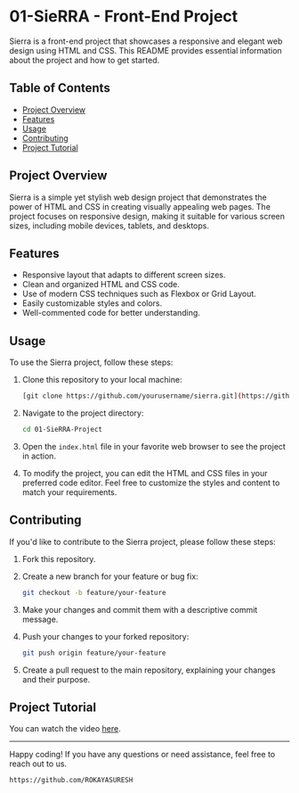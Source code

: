 # 01-SieRRA - Front-End Project
Sierra is a front-end project that showcases a responsive and elegant web design using HTML and CSS. This README provides essential information about the project and how to get started.

## Table of Contents

- [Project Overview](#project-overview)
- [Features](#features)
- [Usage](#usage)
- [Contributing](#contributing)
- [Project Tutorial](#Project-Tutorial)
## Project Overview

Sierra is a simple yet stylish web design project that demonstrates the power of HTML and CSS in creating visually appealing web pages. The project focuses on responsive design, making it suitable for various screen sizes, including mobile devices, tablets, and desktops.

## Features

- Responsive layout that adapts to different screen sizes.
- Clean and organized HTML and CSS code.
- Use of modern CSS techniques such as Flexbox or Grid Layout.
- Easily customizable styles and colors.
- Well-commented code for better understanding.

## Usage

To use the Sierra project, follow these steps:

1. Clone this repository to your local machine:

   ```bash
   [git clone https://github.com/yourusername/sierra.git](https://github.com/ROKAYASURESH/01-SieRRA-Project.git)
   ```

2. Navigate to the project directory:

   ```bash
   cd 01-SieRRA-Project
   ```

3. Open the `index.html` file in your favorite web browser to see the project in action.

4. To modify the project, you can edit the HTML and CSS files in your preferred code editor. Feel free to customize the styles and content to match your requirements.

## Contributing

If you'd like to contribute to the Sierra project, please follow these steps:

1. Fork this repository.

2. Create a new branch for your feature or bug fix:

   ```bash
   git checkout -b feature/your-feature
   ```

3. Make your changes and commit them with a descriptive commit message.

4. Push your changes to your forked repository:

   ```bash
   git push origin feature/your-feature
   ```

5. Create a pull request to the main repository, explaining your changes and their purpose.

## Project Tutorial
You can watch the video [here](https://github.com/ROKAYASURESH/01-SieRRA-Project/assets/127000485/cf8d7aa1-e924-41e7-a6d1-d760baa287b6
).



---

Happy coding! If you have any questions or need assistance, feel free to reach out to us.
```
https://github.com/ROKAYASURESH





